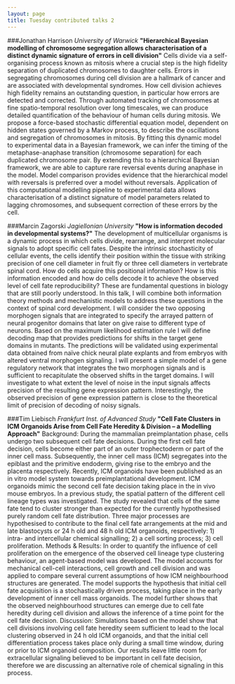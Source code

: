 ```yaml
---
layout: page
title: Tuesday contributed talks 2
---
```


###Jonathan Harrison
*University of Warwick*
**"Hierarchical Bayesian modelling of chromosome segregation allows characterisation of a distinct dynamic signature of errors in cell division"**
Cells divide via a self-organising process known as mitosis where a crucial step is the high fidelity separation of duplicated chromosomes to daughter cells. Errors in segregating chromosomes during cell division are a hallmark of cancer and are associated with developmental syndromes. How cell division achieves high fidelity remains an outstanding question, in particular how errors are detected and corrected. Through automated tracking of chromosomes at fine spatio-temporal resolution over long timescales, we can produce detailed quantification of the behaviour of human cells during mitosis. We propose a force-based stochastic differential equation model, dependent on hidden states governed by a Markov process, to describe the oscillations and segregation of chromosomes in mitosis. By fitting this dynamic model to experimental data in a Bayesian framework, we can infer the timing of the metaphase-anaphase transition (chromosome separation) for each duplicated chromosome pair. By extending this to a hierarchical Bayesian framework, we are able to capture rare reversal events during anaphase in the model. Model comparison provides evidence that the hierarchical model with reversals is preferred over a model without reversals. Application of this computational modelling pipeline to experimental data allows characterisation of a distinct signature of model parameters related to lagging chromosomes, and subsequent correction of these errors by the cell.


###Marcin Zagorski
*Jagiellonian University*
**"How is information decoded in developmental systems?"**
The development of multicellular organisms is a dynamic process in which cells divide, rearrange, and interpret molecular signals to adopt specific cell fates. Despite the intrinsic stochasticity of cellular events, the cells identify their position within the tissue with striking precision of one cell diameter in fruit fly or three cell diameters in vertebrate spinal cord. How do cells acquire this positional information? How is this information encoded and how do cells decode it to achieve the observed level of cell fate reproducibility? These are fundamental questions in biology that are still poorly understood. In this talk, I will combine both information theory methods and mechanistic models to address these questions in the context of spinal cord development. I will consider the two opposing morphogen signals that are integrated to specify the arrayed pattern of neural progenitor domains that later on give raise to different type of neurons. Based on the maximum likelihood estimation rule I will define decoding map that provides predictions for shifts in the target gene domains in mutants. The predictions will be validated using experimental data obtained from naïve chick neural plate explants and from embryos with altered ventral morphogen signaling. I will present a simple model of a gene regulatory network that integrates the two morphogen signals and is sufficient to recapitulate the observed shifts in the target domains. I will investigate to what extent the level of noise in the input signals affects precision of the resulting gene expression pattern. Interestingly, the observed precision of gene expression pattern is close to the theoretical limit of precision of decoding of noisy signals.


###Tim Liebisch
*Frankfurt Inst. of Advanced Study*
**"Cell Fate Clusters in ICM Organoids Arise from Cell Fate Heredity & Division – a Modelling Approach"**
Background: During the mammalian preimplantation phase, cells undergo two subsequent cell fate decisions. During the first cell fate decision, cells become either part of an outer trophectoderm or part of the inner cell mass. Subsequently, the inner cell mass (ICM) segregates into the epiblast and the primitive endoderm, giving rise to the embryo and the placenta respectively. Recently, ICM organoids have been published as an in vitro model system towards preimplantational development. ICM organoids mimic the second cell fate decision taking place in the in vivo mouse embryos. In a previous study, the spatial pattern of the different cell lineage types was investigated. The study revealed that cells of the same fate tend to cluster stronger than expected for the currently hypothesised purely random cell fate distribution. Three major processes are hypothesised to contribute to the final cell fate arrangements at the mid and late blastocysts or 24 h old and 48 h old ICM organoids, respectively: 1) intra- and intercellular chemical signalling; 2) a cell sorting process; 3) cell proliferation. Methods & Results: In order to quantify the influence of cell proliferation on the emergence of the observed cell lineage type clustering behaviour, an agent-based model was developed. The model accounts for mechanical cell-cell interactions, cell growth and cell division and was applied to compare several current assumptions of how ICM neighbourhood structures are generated. The model supports the hypothesis that initial cell fate acquisition is a stochastically driven process, taking place in the early development of inner cell mass organoids. The model further shows that the observed neighbourhood structures can emerge due to cell fate heredity during cell division and allows the inference of a time point for the cell fate decision. Discussion: Simulations based on the model show that cell divisions involving cell fate heredity seem sufficient to lead to the local clustering observed in 24 h old ICM organoids, and that the initial cell differentiation process takes place only during a small time window, during or prior to ICM organoid composition. Our results leave little room for extracellular signaling believed to be important in cell fate decision, therefore we are discussing an alternative role of chemical signaling in this process.

